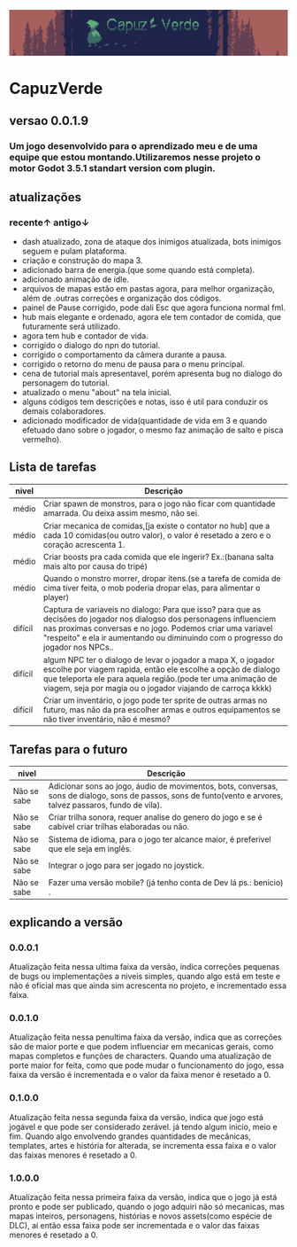 ![capa](capuzVerde1.png)

# CapuzVerde

## versao 0.0.1.9

### Um jogo desenvolvido para o aprendizado meu e de uma equipe que estou montando.Utilizaremos nesse projeto o motor Godot 3.5.1 standart version com plugin.

## atualizações

### recente↑ antigo↓
- dash atualizado, zona de ataque dos inimigos atualizada, bots inimigos seguem e pulam plataforma.
- criação e construção do mapa 3.
- adicionado barra de energia.(que some quando está completa).
- adicionado animação de idle.
- arquivos de mapas estão em pastas agora, para melhor organização, além de .outras correções e organização dos códigos.
- painel de Pause corrigido, pode dali Esc que agora funciona normal fml.
- hub mais elegante e ordenado, agora ele tem contador de comida, que futuramente será utilizado.
- agora tem hub e contador de vida.
- corrigido o dialogo do npn do tutorial.
- corrigido o comportamento da câmera durante a pausa.
- corrigido o retorno do menu de pausa para o menu principal.
- cena de tutorial mais apresentavel, porém apresenta bug no dialogo do personagem do tutorial.
- atualizado o menu "about" na tela inicial.
- alguns códigos tem descrições e notas, isso é util para conduzir os demais colaboradores.
- adicionado modificador de vida(quantidade de vida em 3 e quando efetuado dano sobre o jogador, o mesmo faz animação de salto e pisca vermelho).

## Lista de tarefas
| nivel | Descrição |
| --- | --- |
| médio | Criar spawn de monstros, para o jogo não ficar com quantidade amarrada. Ou deixa assim mesmo, não sei. |
| médio | Criar mecanica de comidas,[ja existe o contator no hub] que a cada 10 comidas(ou outro valor), o valor é resetado a zero e o coração acrescenta 1. |
| médio | Criar boosts pra cada comida que ele ingerir? Ex.:(banana salta mais alto por causa do tripé) |
| médio | Quando o monstro morrer, dropar itens.(se a tarefa de comida de cima tiver feita, o mob poderia dropar elas, para alimentar o player) |
| difícil | Captura de variaveis no dialogo: Para que isso? para que as decisões do jogador nos dialogso dos personagens influenciem nas proximas conversas e no jogo. Podemos criar uma variavel "respeito" e ela ir aumentando ou diminuindo com o progresso do jogador nos NPCs.. |
| difícil | algum NPC ter o dialogo de levar o jogador a mapa X, o jogador escolhe por viagem rapida, então ele escolhe a opção de dialogo que teleporta ele para aquela região.(pode ter uma animação de viagem, seja por magia ou o jogador viajando de carroça kkkk) |
| difícil | Criar um inventário, o jogo pode ter sprite de outras armas no futuro, mas não da pra escolher armas e outros equipamentos se não tiver inventário, não é mesmo? |

## Tarefas para o futuro
| nivel | Descrição |
| --- | --- |
| Não se sabe | Adicionar sons ao jogo, áudio de movimentos, bots, conversas, sons de dialogo, sons de passos, sons de funto(vento e arvores, talvez passaros, fundo de vila). |
| Não se sabe | Criar trilha sonora, requer analise do genero do jogo e se é cabível criar trilhas elaboradas ou não. |
| Não se sabe | Sistema de idioma, para o jogo ter alcance maior, é preferivel que ele seja em inglês. |
| Não se sabe | Integrar o jogo para ser jogado no joystick. |
| Não se sabe | Fazer uma versão mobile? (já tenho conta de Dev lá ps.: benicio) . |

## explicando a versão
### 0.0.0.1
Atualização feita nessa ultima faixa da versão, indica correções pequenas de bugs ou implementações a niveis simples, quando algo está em teste e não é oficial mas que ainda sim acrescenta no projeto, e incrementado essa faixa.
### 0.0.1.0
Atualização feita nessa penultima faixa da versão, indica que as correções são de maior porte e que podem influenciar em mecanicas gerais, como mapas completos e funções de characters. Quando uma atualização de porte maior for feita, como que pode mudar o funcionamento do jogo, essa faixa da versão é incrementada e o valor da faixa menor é resetado a 0.
### 0.1.0.0
Atualização feita nessa segunda faixa da versão, indica que jogo está jogável e que pode ser considerado zerável. já tendo algum inicio, meio e fim. Quando algo envolvendo grandes quantidades de mecânicas, templates, artes e história for alterada, se incrementa essa faixa e o valor das faixas menores é resetado a 0.
### 1.0.0.0
Atualização feita nessa primeira faixa da versão, indica que o jogo já está pronto e pode ser publicado, quando o jogo adquiri não só mecanicas, mas mapas inteiros, personagens, histórias e novos assets(como espécie de DLC), aí então essa faixa pode ser incrementada e o valor das faixas menores é resetado a 0.
